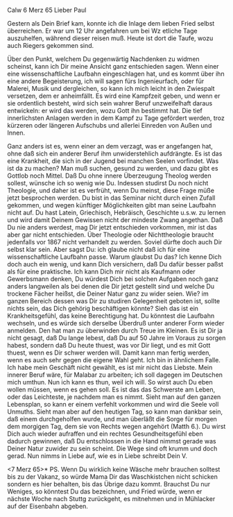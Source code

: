  Calw 6 Merz 65
Lieber Paul

Gestern als Dein Brief kam, konnte ich die Inlage dem lieben Fried selbst überreichen. Er war um 12 Uhr angefahren um bei Wz etliche Tage auszuhelfen, während dieser reisen muß. Heute ist dort die Taufe, wozu auch Riegers gekommen sind.

Über den Punkt, welchem Du gegenwärtig Nachdenken zu widmen scheinst, kann ich Dir meine Ansicht ganz entschieden sagen. Wenn einer eine wissenschaftliche Laufbahn eingeschlagen hat, und es kommt über ihn eine andere Begeisterung, ich will sagen fürs Ingenieurfach, oder für Malerei, Musik und dergleichen, so kann ich mich leicht in den Zwiespalt versetzen, dem er anheimfällt. Es wird eine Kampfzeit geben, und wenn er sie ordentlich besteht, wird sich sein wahrer Beruf unzweifelhaft daraus entwickeln: er wird das werden, wozu Gott ihn bestimmt hat. Die tief innerlichsten Anlagen werden in dem Kampf zu Tage gefördert werden, troz kürzeren oder längeren Aufschubs und allerlei Einreden von Außen und Innen.

Ganz anders ist es, wenn einer an dem verzagt, was er angefangen hat, ohne daß sich ein anderer Beruf ihm unwiderstehlich aufdrängte. Es ist das eine Krankheit, die sich in der Jugend bei manchen Seelen vorfindet. Was ist da zu machen? Man muß suchen, gesund zu werden, und dazu gibt es Gottlob noch Mittel. Daß Du ohne innere Überzeugung Theolog werden sollest, wünsche ich so wenig wie Du. Indessen studirst Du noch nicht Theologie, und daher ist es verfrüht, wenn Du meinst, diese Frage müße jetzt besprochen werden. Du bist in das Seminar nicht durch einen Zufall gekommen, und wegen künftiger Möglichkeiten gibt man seine Laufbahn nicht auf. Du hast Latein, Griechisch, Hebräisch, Geschichte u.s.w. zu lernen und wird damit Deinem Gewissen nicht der mindeste Zwang angethan. Daß Du nie anders werdest, mag Dir jetzt entschieden vorkommen, mir ist das aber gar nicht entschieden. Über Theologie oder Nichttheologie braucht jedenfalls vor 1867 nicht verhandelt zu werden. Soviel dürfte doch auch Dir selbst klar sein. Aber sagst Du: ich glaube nicht daß ich für eine wissenschaftliche Laufbahn passe. Warum glaubst Du das? Ich kenne Dich doch auch ein wenig, und kann Dich versichern, daß Du dafür besser paßst als für eine praktische. Ich kann Dich mir nicht als Kaufmann oder Gewerbsmann denken, Du würdest Dich bei solchen Aufgaben noch ganz anders langweilen als bei denen die Dir jetzt gestellt sind und welche Du trockene Fächer heißst, die Deiner Natur ganz zu wider seien. Wie? im ganzen Bereich dessen was Dir zu studiren Gelegenheit geboten ist, sollte nichts sein, das Dich gehörig beschäftigen könnte? Sieh das ist ein Krankheitsgefühl, das keine Berechtigung hat. Du könntest die Laufbahn wechseln, und es würde sich derselbe Überdruß unter anderer Form wieder anmelden. Den hat man zu überwinden durch Treue im Kleinen. Es ist Dir ja nicht gesagt, daß Du lange lebest, daß Du auf 50 Jahre im Voraus zu sorgen habest, sondern daß Du heute thuest, was vor Dir liegt, und es mit Gott thuest, wenn es Dir schwer werden will. Damit kann man fertig werden, wenn es auch sehr gegen die eigene Wahl geht. Ich bin in ähnlichem Falle. Ich habe mein Geschäft nicht gewählt, es ist mir nicht das Liebste. Mein innerer Beruf wäre, für Malabar zu arbeiten; ich soll dagegen im Deutschen mich umthun. Nun ich kann es thun, weil ich will. So wirst auch Du eben wollen müssen, wenn es gehen soll. Es ist das das Schwerste am Leben, oder das Leichteste, je nachdem man es nimmt. Sieht man auf den ganzen Lebensplan, so kann er einem verfehlt vorkommen und wird die Seele voll Unmuths. Sieht man aber auf den heutigen Tag, so kann man dankbar sein, daß einem durchgeholfen wurde, und man überläßt die Sorge für morgen dem morgigen Tag, dem sie von Rechts wegen angehört (Matth 6.). Du wirst Dich auch wieder aufraffen und ein rechtes Gesundheitsgefühl eben dadurch gewinnen, daß Du entschlossen in die Hand nimmst gerade was Deiner Natur zuwider zu sein scheint. Die Wege sind oft krumm und doch gerad. Nun nimms in Liebe auf, wie es in Liebe schreibt
 Dein V.

 <7 Merz 65>*
PS. Wenn Du wirklich keine Wäsche mehr brauchen solltest bis zu der Vakanz, so würde Mama Dir das Waschkistchen nicht schicken sondern es hier behalten, bis das Übrige dazu kommt. Brauchst Du nur Weniges, so könntest Du das bezeichnen, und Fried würde, wenn er nächste Woche nach Stuttg zurückgeht, es mitnehmen und in Mühlacker auf der Eisenbahn abgeben.

